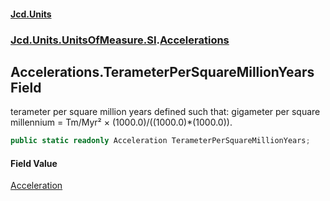 #### [Jcd.Units](index 'index')
### [Jcd.Units.UnitsOfMeasure.SI](Jcd.Units.UnitsOfMeasure.SI 'Jcd.Units.UnitsOfMeasure.SI').[Accelerations](Accelerations 'Jcd.Units.UnitsOfMeasure.SI.Accelerations')

## Accelerations.TerameterPerSquareMillionYears Field

terameter per square million years defined such that: gigameter per square millennium = Tm/Myr² ×
(1000.0)/((1000.0)*(1000.0)).

```csharp
public static readonly Acceleration TerameterPerSquareMillionYears;
```

#### Field Value
[Acceleration](Acceleration 'Jcd.Units.UnitTypes.Acceleration')